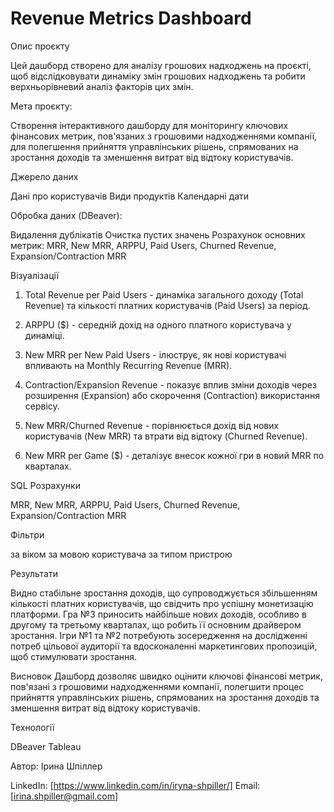 # Revenue Metrics Dashboard

Опис проєкту

Цей дашборд створено для аналізу грошових надходжень на проєкті, щоб відслідковувати динаміку змін грошових надходжень та робити верхньорівневий аналіз факторів цих змін.

Мета проєкту:

Створення інтерактивного дашборду для моніторингу ключових фінансових метрик, пов'язаних з грошовими надходженнями компанії, для полегшення прийняття управлінських рішень, спрямованих на зростання доходів та зменшення витрат від відтоку користувачів.

Джерело даних

Дані про користувачів
Види продуктів
Календарні дати 

Обробка даних (DBeaver):

Видалення дублікатів
Очистка пустих значень
Розрахунок основних метрик: MRR, New MRR, ARPPU, Paid Users, Churned Revenue, Expansion/Contraction MRR

Візуалізації

1. Total Revenue per Paid Users - динаміка загального доходу (Total Revenue) та кількості платних користувачів (Paid Users) за період.

2. ARPPU ($) - середній дохід на одного платного користувача у динаміці.

3. New MRR per New Paid Users - ілюструє, як нові користувачі впливають на Monthly Recurring Revenue (MRR).

4. Contraction/Expansion Revenue - показує вплив зміни доходів через розширення (Expansion) або скорочення (Contraction) використання сервісу.

5. New MRR/Churned Revenue - порівнюється дохід від нових користувачів (New MRR) та втрати від відтоку (Churned Revenue).

6. New MRR per Game ($) - деталізує внесок кожної гри в новий MRR по кварталах.

SQL Розрахунки

MRR, New MRR, ARPPU, Paid Users, Churned Revenue, Expansion/Contraction MRR

Фільтри

за віком
за мовою користувача
за типом пристрою

Результати

Видно стабільне зростання доходів, що супроводжується збільшенням кількості платних користувачів, що свідчить про успішну монетизацію платформи.
Гра №3 приносить найбільше нових доходів, особливо в другому та третьому кварталах, що робить її основним драйвером зростання.
Ігри №1 та №2 потребують зосередження на дослідженні потреб цільової аудиторії та вдосконаленні маркетингових пропозицій, щоб стимулювати зростання.


Висновок
Дашборд дозволяє швидко оцінити ключові фінансові метрик, пов'язані з грошовими надходженнями компанії, полегшити процес прийняття управлінських рішень, спрямованих на зростання доходів та зменшення витрат від відтоку користувачів.

Технології

DBeaver
Tableau


Автор:
Ірина Шпіллер

LinkedIn: [https://www.linkedin.com/in/iryna-shpiller/]
Email: [irina.shpiller@gmail.com]
